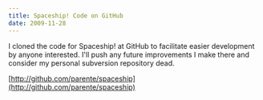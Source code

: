 ```yaml
---
title: Spaceship! Code on GitHub
date: 2009-11-28
---
```


I cloned the code for Spaceship! at GitHub to facilitate easier development by anyone interested. I'll push any future improvements I make there and consider my personal subversion repository dead.

[http://github.com/parente/spaceship](http://github.com/parente/spaceship)
